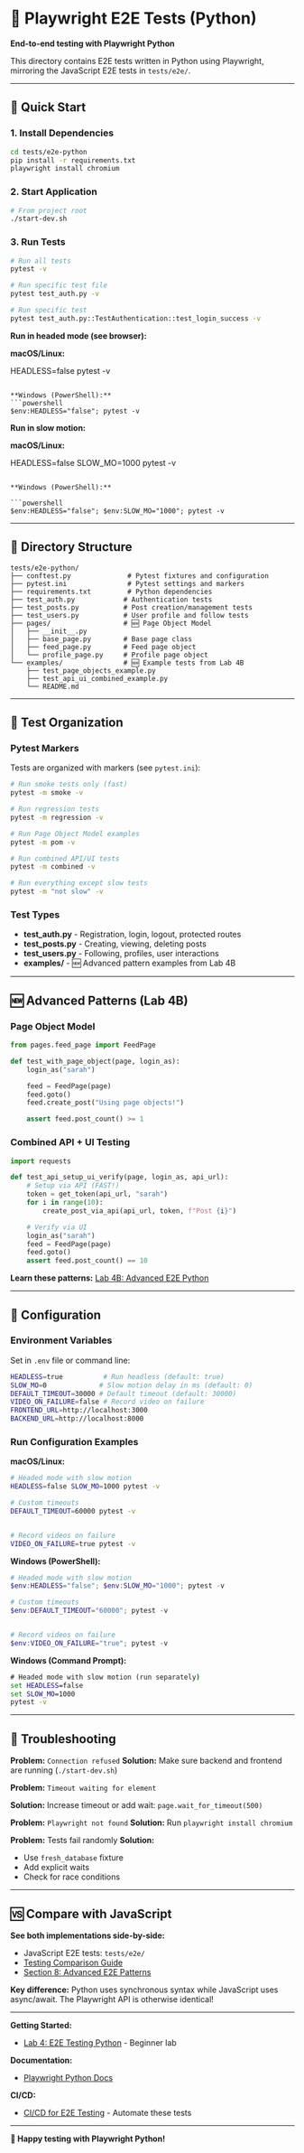 # 🐍 Playwright E2E Tests (Python)

**End-to-end testing with Playwright Python**

This directory contains E2E tests written in Python using Playwright, mirroring the JavaScript E2E tests in `tests/e2e/`.

---

## 🚀 Quick Start

### 1. Install Dependencies

```bash
cd tests/e2e-python
pip install -r requirements.txt
playwright install chromium
```

### 2. Start Application

```bash
# From project root
./start-dev.sh
```

### 3. Run Tests

```bash
# Run all tests
pytest -v

# Run specific test file
pytest test_auth.py -v

# Run specific test
pytest test_auth.py::TestAuthentication::test_login_success -v
```

**Run in headed mode (see browser):**

**macOS/Linux:**

HEADLESS=false pytest -v

```

**Windows (PowerShell):**
```powershell
$env:HEADLESS="false"; pytest -v
```

**Run in slow motion:**

**macOS/Linux:**

HEADLESS=false SLOW_MO=1000 pytest -v

```

**Windows (PowerShell):**

```powershell
$env:HEADLESS="false"; $env:SLOW_MO="1000"; pytest -v
```

---

## 📁 Directory Structure

```
tests/e2e-python/
├── conftest.py              # Pytest fixtures and configuration
├── pytest.ini               # Pytest settings and markers
├── requirements.txt         # Python dependencies
├── test_auth.py            # Authentication tests
├── test_posts.py           # Post creation/management tests
├── test_users.py           # User profile and follow tests
├── pages/                  # 🆕 Page Object Model
│   ├── __init__.py
│   ├── base_page.py        # Base page class
│   ├── feed_page.py        # Feed page object
│   └── profile_page.py     # Profile page object
└── examples/               # 🆕 Example tests from Lab 4B
    ├── test_page_objects_example.py
    ├── test_api_ui_combined_example.py
    └── README.md
```

---

## 🎯 Test Organization

### Pytest Markers

Tests are organized with markers (see `pytest.ini`):

```bash
# Run smoke tests only (fast)
pytest -m smoke -v

# Run regression tests
pytest -m regression -v

# Run Page Object Model examples
pytest -m pom -v

# Run combined API/UI tests
pytest -m combined -v

# Run everything except slow tests
pytest -m "not slow" -v
```

### Test Types

- **test_auth.py** - Registration, login, logout, protected routes
- **test_posts.py** - Creating, viewing, deleting posts
- **test_users.py** - Following, profiles, user interactions
- **examples/** - 🆕 Advanced pattern examples from Lab 4B

---

## 🆕 Advanced Patterns (Lab 4B)

### Page Object Model

```python
from pages.feed_page import FeedPage

def test_with_page_object(page, login_as):
    login_as("sarah")

    feed = FeedPage(page)
    feed.goto()
    feed.create_post("Using page objects!")

    assert feed.post_count() >= 1
```

### Combined API + UI Testing

```python
import requests

def test_api_setup_ui_verify(page, login_as, api_url):
    # Setup via API (FAST!)
    token = get_token(api_url, "sarah")
    for i in range(10):
        create_post_via_api(api_url, token, f"Post {i}")

    # Verify via UI
    login_as("sarah")
    feed = FeedPage(page)
    feed.goto()
    assert feed.post_count() == 10
```

**Learn these patterns:** [Lab 4B: Advanced E2E Python](../../labs/LAB_04B_Advanced_E2E_Python.md)

---

## 🔧 Configuration

### Environment Variables

Set in `.env` file or command line:

```bash
HEADLESS=true          # Run headless (default: true)
SLOW_MO=0             # Slow motion delay in ms (default: 0)
DEFAULT_TIMEOUT=30000 # Default timeout (default: 30000)
VIDEO_ON_FAILURE=false # Record video on failure
FRONTEND_URL=http://localhost:3000
BACKEND_URL=http://localhost:8000
```

### Run Configuration Examples

**macOS/Linux:**

```bash
# Headed mode with slow motion
HEADLESS=false SLOW_MO=1000 pytest -v

# Custom timeouts
DEFAULT_TIMEOUT=60000 pytest -v


# Record videos on failure
VIDEO_ON_FAILURE=true pytest -v
```

**Windows (PowerShell):**

```powershell
# Headed mode with slow motion
$env:HEADLESS="false"; $env:SLOW_MO="1000"; pytest -v

# Custom timeouts
$env:DEFAULT_TIMEOUT="60000"; pytest -v


# Record videos on failure
$env:VIDEO_ON_FAILURE="true"; pytest -v
```

**Windows (Command Prompt):**

```cmd
# Headed mode with slow motion (run separately)
set HEADLESS=false
set SLOW_MO=1000
pytest -v
```

---

## 🐛 Troubleshooting

**Problem:** `Connection refused`
**Solution:** Make sure backend and frontend are running (`./start-dev.sh`)

**Problem:** `Timeout waiting for element`

**Solution:** Increase timeout or add wait: `page.wait_for_timeout(500)`

**Problem:** `Playwright not found`
**Solution:** Run `playwright install chromium`

**Problem:** Tests fail randomly
**Solution:**

- Use `fresh_database` fixture
- Add explicit waits
- Check for race conditions

---

## 🆚 Compare with JavaScript

**See both implementations side-by-side:**

- JavaScript E2E tests: `tests/e2e/`
- [Testing Comparison Guide](../../docs/guides/TESTING_COMPARISON_PYTHON_JS.md)
- [Section 8: Advanced E2E Patterns](../../docs/course/SECTION_08_ADVANCED_E2E_PATTERNS.md)

**Key difference:** Python uses synchronous syntax while JavaScript uses async/await. The Playwright API is otherwise identical!

---

**Getting Started:**

- [Lab 4: E2E Testing Python](../../labs/LAB_04_E2E_Testing_Python.md) - Beginner lab

**Documentation:**

- [Playwright Python Docs](https://playwright.dev/python/)

**CI/CD:**

- [CI/CD for E2E Testing](../../docs/course/CI_CD_E2E_TESTING.md) - Automate these tests

---

**🎉 Happy testing with Playwright Python!**
